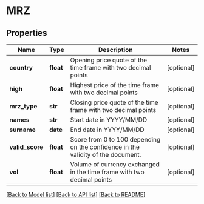 # MRZ

## Properties
Name | Type | Description | Notes
------------ | ------------- | ------------- | -------------
**country** | **float** | Opening price quote of the time frame with two decimal points | [optional] 
**high** | **float** | Highest price of the time frame with two decimal points | [optional] 
**mrz_type** | **str** | Closing price quote of the time frame with two decimal points | [optional] 
**names** | **str** | Start date in YYYY/MM/DD | [optional] 
**surname** | **date** | End date in YYYY/MM/DD | [optional] 
**valid_score** | **float** | Score from 0 to 100 depending on the confidence in the validity of the document. | [optional] 
**vol** | **float** | Volume of currency exchanged in the time frame with two decimal points | [optional] 

[[Back to Model list]](../README.md#documentation-for-models) [[Back to API list]](../README.md#documentation-for-api-endpoints) [[Back to README]](../README.md)


